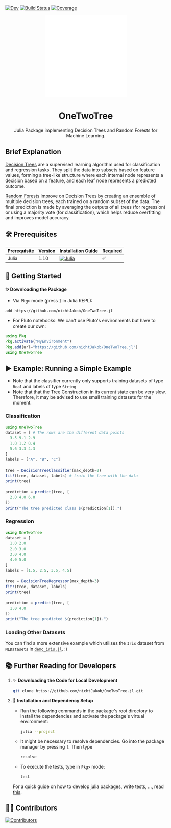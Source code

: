 [![Dev](https://img.shields.io/badge/docs-dev-blue.svg)](https://nichtJakob.github.io/OneTwoTree.jl/dev/)
[![Build Status](https://github.com/nichtJakob/OneTwoTree.jl/actions/workflows/CI.yml/badge.svg?branch=master)](https://github.com/nichtJakob/OneTwoTree.jl/actions/workflows/CI.yml?query=branch%3Amaster)
[![Coverage](https://codecov.io/gh/nichtJakob/OneTwoTree.jl/branch/master/graph/badge.svg)](https://codecov.io/gh/nichtJakob/OneTwoTree.jl)

<div align="center">
  <img src="assets/decision_tree_logo.svg" height="256" />
  <h1>OneTwoTree</h1>
  <p>Julia Package implementing Decision Trees and Random Forests for Machine Learning.</p>
</div>

## Brief Explanation

[Decision Trees](https://en.wikipedia.org/wiki/Decision_tree) are a supervised learning algorithm used for classification and regression tasks. They split the data into subsets based on feature values, forming a tree-like structure where each internal node represents a decision based on a feature, and each leaf node represents a predicted outcome.

[Random Forests](https://en.wikipedia.org/wiki/Random_forest) improve on Decision Trees by creating an ensemble of multiple decision trees, each trained on a random subset of the data. The final prediction is made by averaging the outputs of all trees (for regression) or using a majority vote (for classification), which helps reduce overfitting and improves model accuracy.

## 🛠️ Prerequisites

| Prerequisite | Version | Installation Guide | Required |
|--------------|---------|--------------------|----------|
| Julia       | 1.10    | [![Julia](https://img.shields.io/badge/Julia-v1.10-blue)](https://julialang.org/downloads/) | ✅ |


## 🚀 Getting Started

#### ✨ Downloading the Package
- Via `Pkg>` mode (press `]` in Julia REPL):

```bash
add https://github.com/nichtJakob/OneTwoTree.jl
```

- For Pluto notebooks: We can't use Pluto's environments but have to create our own:
```julia
using Pkg
Pkg.activate("MyEnvironment")
Pkg.add(url="https://github.com/nichtJakob/OneTwoTree.jl")
using OneTwoTree
```


## ▶️ **Example: Running a Simple Example**

- Note that the classifier currently only supports training datasets of type `Real` and labels of type `String`
- Note that that the Tree Construction in its current state can be very slow. Therefore, it may be advised to use small training datasets for the moment.

### Classification
  ```julia
  using OneTwoTree
  dataset = [ # The rows are the different data points
    3.5 9.1 2.9
    1.0 1.2 0.4
    5.6 3.3 4.3
  ]
  labels = ["A", "B", "C"]

  tree = DecisionTreeClassifier(max_depth=2)
  fit!(tree, dataset, labels) # train the tree with the data
  print(tree)

  prediction = predict(tree, [
    2.0 4.0 6.0
  ])
  print("The tree predicted class $(prediction[1]).")
  ```

### Regression
  ```julia
  using OneTwoTree
  dataset = [
    1.0 2.0
    2.0 3.0
    3.0 4.0
    4.0 5.0
  ]
  labels = [1.5, 2.5, 3.5, 4.5]

  tree = DecisionTreeRegressor(max_depth=3)
  fit!(tree, dataset, labels)
  print(tree)

  prediction = predict(tree, [
    1.0 4.0
  ])
  print("The tree predicted $(prediction[1]).")
  ```
   ### Loading Other Datasets
   You can find a more extensive example which utilises the `Iris` dataset from `MLDatasets` in [`demo_iris.jl`](https://github.com/nichtJakob/OneTwoTree.jl/blob/master/demo_iris.jl). :)

## 📚 **Further Reading for Developers**


1. ✨ **Downloading the Code for Local Development**

      ``` bash
      git clone https://github.com/nichtJakob/OneTwoTree.jl.git
      ```




2. 🔧 **Installation and Dependency Setup**

    - Run the following commands in the package's root directory to install the dependencies and activate the package's virtual environment:

      ```bash
      julia --project
      ```
    - It might be necessary to resolve dependencies.
    Go into the package manager by pressing `]`. Then type
      ```julia
      resolve
      ```
   - To execute the tests, type in `Pkg>` mode:
     ```julia
     test
     ```

    For a quick guide on how to develop julia packages, write tests, ...,  read [this](https://adrianhill.de/julia-ml-course/write/).

## 👩‍💻 Contributors
[![Contributors](https://contrib.rocks/image?repo=nichtJakob/OneTwoTree.jl)](https://github.com/nichtJakob/OneTwoTree.jl/graphs/contributors)
